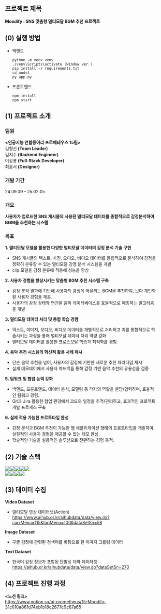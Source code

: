 ## 프로젝트 제목
**Moodify : SNS 맞춤형 멀티모달  BGM 추천 프로젝트**

## (0) 실행 방법
- 백엔드
  ```
  python -m venv venv  
  ./venv\Scripts\activate (window ver.)  
  pip install -r requirements.txt  
  cd model  
  py app.py  
  ```
  
- 프론트엔드
  ```
  npm install  
  npm start  
  ```

## (1) 프로젝트 소개
### 팀원 
**<인공지능 연합동아리 프로메테우스 15팀>**   
김형선 **(Team Leader)**   
김지수 **(Backend Engineer)**   
이강룡 **(Full-Stack Developer)**   
최윤서 **(Designer)**   

### 개발 기간
24.09.09 - 25.02.05
### 개요
**사용자가 업로드한 SNS 게시물의 사용된 멀티모달 데이터를 종합적으로 감정분석하여 BGM을 추천하는 시스템**
### 목표
**1. 멀티모달 모델을 활용한 다양한 멀티모달 데이터의 감정 분석 기술 구현**
- SNS 게시글의 텍스트, 사진, 오디오, 비디오 데이터를 통합적으로 분석하여 감정을 정확히 분류할 수 있는 멀티모달 감정 분석 시스템을 개발 
- clip 모델을 감정 분류에 적용해 성능을 향상
  
**2. 사용자 경험을 향상시키는 맞춤형 BGM 추천 시스템 구축**
- 감정 분석 결과에 기반해 사용자의 감정에 어울리는 BGM을 추천하여, 보다 개인화된 사용자 경험을 제공.
- 사용자의 감정 상태와 연관된 음악 데이터베이스를 효율적으로 매칭하는 알고리즘을 개발

**3. 멀티모달 데이터 처리 및 통합 학습 경험**

- 텍스트, 이미지, 오디오, 비디오 데이터를 개별적으로 처리하고 이를 통합적으로 학습시키는 과정을 통해 멀티모달 데이터 처리 역량 강화
- 멀티모달 데이터를 활용한 크로스모달 학습과 최적화를 경험

**4. 음악 추천 시스템의 혁신적 활용 사례 제시**
- 단순 음악 추천을 넘어, 사용자의 감정에 기반한 새로운 추천 패러다임 제시
- 실제 데모데이에서 사용자 피드백을 통해 감정 기반 음악 추천의 유용성을  검증

**5. 팀워크 및 협업 능력 강화**

- 백엔드, 프론트엔드, 데이터 분석, 모델링 등 각자의 역할을 분담/협력하며, 효율적인 팀워크 경험.
- Git과 Jira 활용한 협업 환경에서 코드와 일정을  추적/관리하고, 효과적인 프로젝트 개발 프로세스 구축
 
**6. 실제 적용 가능한 프로토타입 완성**
- 감정 분석과 BGM 추천이 가능한 웹 애플리케이션 형태의 프로토타입을 개발하여, 실질적인 사용자 경험을 제공할 수 있는 데모 완성.
- 학술적인 기술을 실용적인 솔루션으로 전환하는 경험 축적.
## (2) 기술 스택
<img src="https://img.shields.io/badge/python-3776AB?style=for-the-badge&logo=python&logoColor=white"><img src="https://img.shields.io/badge/jupyter-F37626?style=for-the-badge&logo=jupyter&logoColor=white"><img src="https://img.shields.io/badge/css-663399?style=for-the-badge&logo=css&logoColor=white"><img src="https://img.shields.io/badge/mysql-4479A1?style=for-the-badge&logo=mysql&logoColor=white"><img src="https://img.shields.io/badge/flask-000000?style=for-the-badge&logo=flask&logoColor=white">   
<img src="https://img.shields.io/badge/react-61DAFB?style=for-the-badge&logo=react&logoColor=white"><img src="https://img.shields.io/badge/hugging face-FFD21E?style=for-the-badge&logo=hugging face&logoColor=white"><img src="https://img.shields.io/badge/github-181717?style=for-the-badge&logo=github&logoColor=white"><img src="https://img.shields.io/badge/jira-0052CC?style=for-the-badge&logo=jira&logoColor=white">
## (3) 데이터 수집
**Video Dataset**   
- 멀티모달 영상 데이터셋(Action)       
https://www.aihub.or.kr/aihubdata/data/view.do?currMenu=115&topMenu=100&dataSetSn=58   

**Image Dataset**      
- 구글 감정에 관련된 검색어를 바탕으로 한 이미지 크롤링 데이터            

**Text Dataset**   
- 한국어 감정 정보가 포함된 단발성 대화 데이터셋            
https://aihub.or.kr/aihubdata/data/view.do?dataSetSn=270

## (4) 프로젝트 진행 과정
**<노션 링크>**  
https://www.notion.so/ai-prometheus/15-Moodify-31c010a861d74eb1b18c2677c9c87a65




